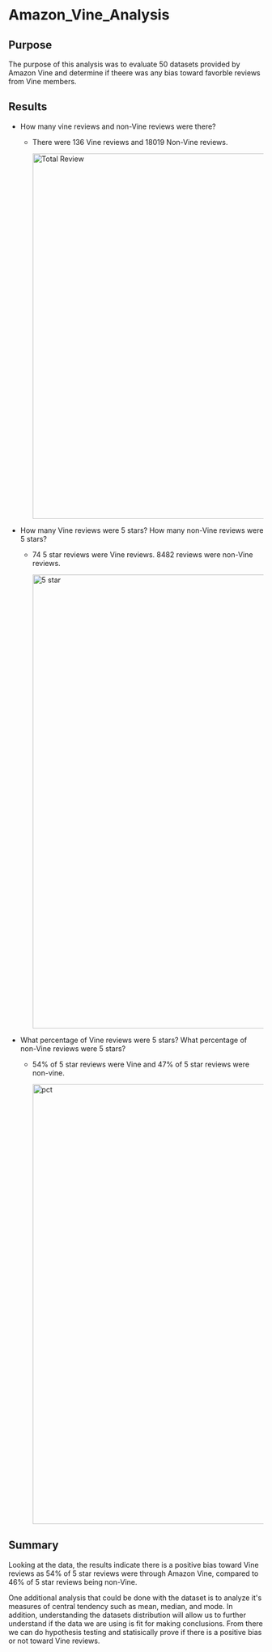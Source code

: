# Amazon_Vine_Analysis

## Purpose 

The purpose of this analysis was to evaluate 50 datasets provided by Amazon Vine and determine if theere was any bias toward favorble reviews from Vine members. 

## Results 

* How many vine reviews and non-Vine reviews were there?

    * There were 136 Vine reviews and 18019 Non-Vine reviews. 

        <img width="722" alt="Total Review" src="https://user-images.githubusercontent.com/101602688/177644516-25457953-d693-4688-92b3-a3fd947b1986.png">


* How many Vine reviews were 5 stars? How many non-Vine reviews were 5 stars?

    * 74 5 star reviews were Vine reviews. 8482 reviews were non-Vine reviews. 

        <img width="897" alt="5 star" src="https://user-images.githubusercontent.com/101602688/177644565-39464b29-3091-4dcf-9c9e-442634967278.png">


* What percentage of Vine reviews were 5 stars? What percentage of non-Vine reviews were 5 stars?

    * 54% of 5 star reviews were Vine and 47% of 5 star reviews were non-vine. 

        <img width="869" alt="pct" src="https://user-images.githubusercontent.com/101602688/177644610-3bd860e0-1bc6-4974-aad9-a3ddbcbb7cee.png">
 


## Summary

Looking at the data, the results indicate there is a positive bias toward Vine reviews as 54% of 5 star reviews were through Amazon Vine, compared to 46% of 5 star reviews being non-Vine. 

One additional analysis that could be done with the dataset is to analyze it's measures of central tendency such as mean, median, and mode. In addition, understanding the datasets distribution will allow us to further understand if the data we are using is fit for making conclusions. From there we can do hypothesis testing and statisically prove if there is a positive bias or not toward Vine reviews. 
